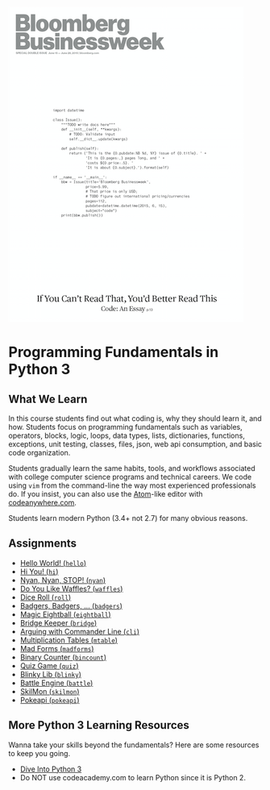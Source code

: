 ![bloomberg](assets/bloomberg.png)

# Programming Fundamentals in Python 3

## What We Learn

In this course students find out what coding is, why they should
learn it, and how. Students focus on programming fundamentals such
as variables, operators, blocks, logic, loops, data types, lists,
dictionaries, functions, exceptions, unit testing, classes, files,
json, web api consumption, and basic code organization.

Students gradually learn the same habits, tools, and workflows
associated with college computer science programs and technical
careers. We code using `vim` from the command-line the way most
experienced professionals do. If you insist, you can also use the
[Atom](http://atom.io)-like editor with
[codeanywhere.com](http://codeanywhwere.com).

Students learn modern Python (3.4+ not 2.7) for many obvious reasons.

## Assignments

* [Hello World! (`hello`)](hello)
* [Hi You! (`hi`)](hi)
* [Nyan, Nyan, STOP! (`nyan`)](nyan)
* [Do You Like Waffles? (`waffles`)](waffles)
* [Dice Roll (`roll`)](roll)
* [Badgers, Badgers, ... (`badgers`)](badgers)
* [Magic Eightball (`eightball`)](eightball)
* [Bridge Keeper (`bridge`)](bridge)
* [Arguing with Commander Line (`cli`)](cli)
* [Multiplication Tables (`mtable`)](mtable)
* [Mad Forms (`madforms`)](madforms)
* [Binary Counter (`bincount`)](bincount)
* [Quiz Game (`quiz`)](quiz)
* [Blinky Lib (`blinky`)](blinky)
* [Battle Engine (`battle`)](battle)
* [SkilMon (`skilmon`)](skilmon)
* [Pokeapi (`pokeapi`)](pokeapi)

## More Python 3 Learning Resources

Wanna take your skills beyond the fundamentals? Here are some
resources to keep you going.

* [Dive Into Python 3](www.diveintopython3.net)
* Do NOT use codeacademy.com to learn Python since it is Python 2.
